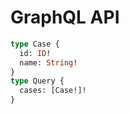 # GraphQL API

```graphql
type Case {
  id: ID!
  name: String!
}
type Query {
  cases: [Case!]!
}
```
